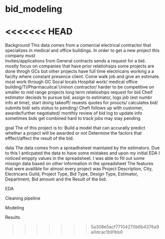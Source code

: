 # bid_modeling

<<<<<<< HEAD
=======
Background
This data comes from a comercial electrical contractor that specializes in medical and office buildings. In order to get a new project this company must  
Invites/applications from General contracts sends a request for a bid. mostly focus on companies that have prior relatiohsips
some projects are done throgh GCs but other projects have full time electricans working a a facilty where constant presence client.
Come walk job and give an estimate. most work through GC Socal locals
Hospital work/ medical office building/TI/Pharmacuitcal Uninon contractor/ harder to be competitive on smaller to mid range projects
long term relatioships
request for bid Cheif estimator decieds to pursue bid, assign to estimator, logs job (est numbr info at time), start doing takeoff/ reuests quotes for proucts/ calculates bid/ submits bid/ sets status to pending/ Chefi follows up with customer, awarde/further negotiated/ monthly review of bid log to update info
sometimes bids get combined hard to track 
jobs may stay pending



goal 
The of this project is to:
      Build a model that can accuratly predict whether a project will be awarded or not 
      Determine the factors that efffect/affect the result of the bid.

data
The data comes from a spreadhsheet maintaied by the estimators. Due to this I anticpated the data to have some mistakes and upon my initial EDA I noticed emppty values in the spreadsheet. I was able to fill out some missign data based on other information in the spreadsheet The features that were availible for almost every project was Project Description, City, Electricans Guild, Project Type, Bid Type, Design Type, Estimator, Department, Bid amount and the Result of the bid. 

EDA

Cleaning pipeline

Modeling

Results
>>>>>>> 5a308e5acf77104270b6b4376a9a0dcac1b91bb0
